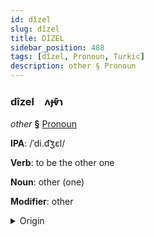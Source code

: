 ```yaml
---
id: dîzel
slug: dîzel
title: DİZEL
sidebar_position: 488
tags: [dîzel, Pronoun, Turkic]
description: other § Pronoun
---
```


### dîzel&emsp;<span kind="abugida">ʌɟⱴ͊ɿ</span>

*other* **§** [Pronoun](../../tags/Pronoun)

**IPA**: /ˈdi.d͡ʒɛl/

**Verb**: to be the other one

**Noun**: other (one)

**Modifier**: other

<details>
    <summary>Origin</summary>
    Azerbaijani digər [ˈdid͡ʒær]<br/>
    <em>Turkic Language Family</em>
</details>
